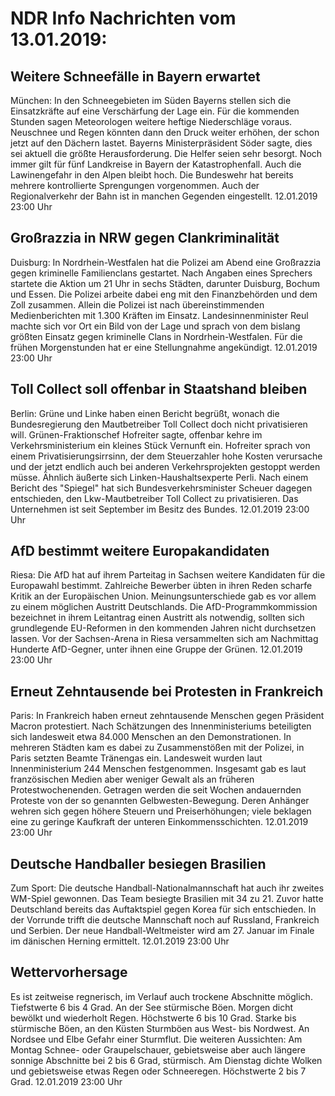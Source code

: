 # NDR Info Nachrichten vom 13.01.2019:


## Weitere Schneefälle in Bayern erwartet
München: In den Schneegebieten im Süden Bayerns stellen sich die Einsatzkräfte auf eine Verschärfung der Lage ein. Für die kommenden Stunden sagen Meteorologen weitere heftige Niederschläge voraus. Neuschnee und Regen könnten dann den Druck weiter erhöhen, der schon jetzt auf den Dächern lastet. Bayerns Ministerpräsident Söder sagte, dies sei aktuell die größte Herausforderung. Die Helfer seien sehr besorgt. Noch immer gilt für fünf Landkreise in Bayern der Katastrophenfall. Auch die Lawinengefahr in den Alpen bleibt hoch. Die Bundeswehr hat bereits mehrere kontrollierte Sprengungen vorgenommen. Auch der Regionalverkehr der Bahn ist in manchen Gegenden eingestellt. 12.01.2019 23:00 Uhr 

## Großrazzia in NRW gegen Clankriminalität
Duisburg: In Nordrhein-Westfalen hat die Polizei am Abend eine Großrazzia gegen kriminelle Familienclans gestartet. Nach Angaben eines Sprechers startete die Aktion um 21 Uhr in sechs Städten, darunter Duisburg, Bochum und Essen. Die Polizei arbeite dabei eng mit den Finanzbehörden und dem Zoll zusammen. Allein die Polizei ist nach übereinstimmenden Medienberichten mit 1.300 Kräften im Einsatz. Landesinnenminister Reul machte sich vor Ort ein Bild von der Lage und sprach von dem bislang größten Einsatz gegen kriminelle Clans in Nordrhein-Westfalen. Für die frühen Morgenstunden hat er eine Stellungnahme angekündigt. 12.01.2019 23:00 Uhr 

## Toll Collect soll offenbar in Staatshand bleiben
Berlin:	Grüne und Linke haben einen Bericht begrüßt, wonach die Bundesregierung den Mautbetreiber Toll Collect doch nicht privatisieren will. Grünen-Fraktionschef Hofreiter sagte, offenbar kehre im Verkehrsministerium ein kleines Stück Vernunft ein. Hofreiter sprach von einem Privatisierungsirrsinn, der dem Steuerzahler hohe Kosten verursache und der jetzt endlich auch bei anderen Verkehrsprojekten gestoppt werden müsse. Ähnlich äußerte sich Linken-Haushaltsexperte Perli. Nach einem Bericht des "Spiegel" hat sich Bundesverkehrsminister Scheuer dagegen entschieden, den Lkw-Mautbetreiber Toll Collect zu privatisieren. Das Unternehmen ist seit September im Besitz des Bundes. 12.01.2019 23:00 Uhr 

## AfD bestimmt weitere Europakandidaten
Riesa:	Die AfD hat auf ihrem Parteitag in Sachsen weitere Kandidaten für die Europawahl bestimmt. Zahlreiche Bewerber übten in ihren Reden scharfe Kritik an der Europäischen Union. Meinungsunterschiede gab es vor allem zu einem möglichen Austritt Deutschlands. Die AfD-Programmkommission bezeichnet in ihrem Leitantrag einen Austritt als notwendig, sollten sich grundlegende EU-Reformen in den kommenden Jahren nicht durchsetzen lassen. Vor der Sachsen-Arena in Riesa versammelten sich am Nachmittag Hunderte AfD-Gegner, unter ihnen eine Gruppe der Grünen. 12.01.2019 23:00 Uhr 

## Erneut Zehntausende bei Protesten in Frankreich
Paris: In Frankreich haben erneut zehntausende Menschen gegen Präsident Macron protestiert. Nach Schätzungen des Innenministeriums beteiligten sich landesweit etwa 84.000 Menschen an den Demonstrationen. In mehreren Städten kam es dabei zu Zusammenstößen mit der Polizei, in Paris setzten Beamte Tränengas ein. Landesweit wurden laut Innenministerium 244 Menschen festgenommen. Insgesamt gab es laut französischen Medien aber weniger Gewalt als an früheren Protestwochenenden. Getragen werden die seit Wochen andauernden Proteste von der so genannten Gelbwesten-Bewegung. Deren Anhänger wehren sich gegen höhere Steuern und Preiserhöhungen; viele beklagen eine zu geringe Kaufkraft der unteren Einkommensschichten. 12.01.2019 23:00 Uhr 

## Deutsche Handballer besiegen Brasilien
Zum Sport:	Die deutsche Handball-Nationalmannschaft hat auch ihr zweites WM-Spiel gewonnen. Das Team besiegte Brasilien mit 34 zu 21. Zuvor hatte Deutschland bereits das Auftaktspiel gegen Korea für sich entschieden. In der Vorrunde trifft die deutsche Mannschaft noch auf Russland, Frankreich und Serbien. Der neue Handball-Weltmeister wird am 27. Januar im Finale im dänischen Herning ermittelt. 12.01.2019 23:00 Uhr 

## Wettervorhersage
Es ist zeitweise regnerisch, im Verlauf auch trockene Abschnitte möglich. Tiefstwerte 6 bis 4 Grad. An der See stürmische Böen. Morgen dicht bewölkt und wiederholt Regen. Höchstwerte 6 bis 10 Grad. Starke bis stürmische Böen, an den Küsten Sturmböen aus West- bis Nordwest. An Nordsee und Elbe Gefahr einer Sturmflut. Die weiteren Aussichten: Am Montag Schnee- oder Graupelschauer, gebietsweise aber auch längere sonnige Abschnitte bei 2 bis 6 Grad, stürmisch. Am Dienstag dichte Wolken und gebietsweise etwas Regen oder Schneeregen. Höchstwerte 2 bis 7 Grad. 12.01.2019 23:00 Uhr 
